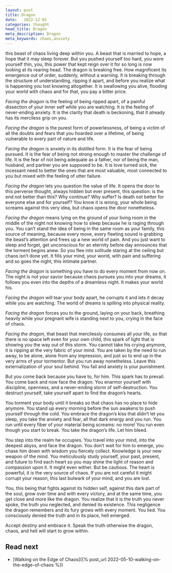 ```yaml
---
layout: post
title: Dragon
date:   2022-12-01
categories: thought
head_title: Dragon
meta_description: Dragon
meta_keywords: chaos,anxiety
---
```


this beast of chaos living deep within you. A beast that is married to hope, a hope that it may sleep forever. But you pushed yourself too hard, you wore yourself thin, you, this power that kept reign over it for so long is now looking at its rearing head. The dragon is breaking free. How magnificent its emergence out of order, suddenly, without a warning. It is breaking through the structure of understanding, ripping it apart, and before you realize what is happening you lost knowing altogether. It is swallowing you alive, flooding your world with chaos and for that, you pay a bitter price.

*Facing the dragon* is the feeling of being ripped apart, of a painful dissection of your inner self while you are watching. It is the feeling of never-ending anxiety. It is the clarity that death is beckoning, that it already has its merciless grip on you.

*Facing the dragon* is the purest form of powerlessness, of being a victim of all the doubts and fears that you hoarded over a lifetime, of being vulnerable to every part of nature and life.

*Facing the dragon* is anxiety in its distilled form. It is the fear of being pursued. It is the fear of being not strong enough to master the challenge of life. It is the fear of not being adequate as a father, nor of being the man, husband, and partner you are supposed to be. It is love turned sick, the incessant need to better the ones that are most valuable, most connected to you but mixed with the feeling of utter failure.

*Facing the dragon* lets you question the value of life. It opens the door to this perverse thought, always hidden but ever present, this question: is the end not better than this? Why continue? Why suffer? Is death not better for everyone else and for yourself? You know it is wrong, your whole being screams against this very idea, but chaos opens the door nonetheless.

*Facing the dragon* means lying on the ground of your living room in the middle of the night not knowing how to sleep because he is raging through you. You can’t stand the idea of being in the same room as your family, this source of meaning, because every move, every fleeting sound is grabbing the beast’s attention and frees up a new world of pain. And you just want to sleep and forget, get unconscious for an eternity before day announces that the torment begins anew. So you flee into solitude staring at the ceiling but chaos isn’t done yet. It fills your mind, your world, with pain and suffering and so goes the night, this intimate partner.

*Facing the dragon* is something you have to do every moment from now on. The night is not your savior because chaos pursues you into your dreams, it follows you even into the depths of a dreamless night. It makes your world his.

*Facing the dragon* will tear your body apart, he corrupts it and lets it decay while you are watching. The world of dreams is spilling into physical reality.

*Facing the dragon* forces you to the ground, laying on your back, breathing heavily while your pregnant wife is standing next to you, crying in the face of chaos.

*Facing the dragon*, that beast that mercilessly consumes all your life, so that there is no space left even for your own child, this spark of light that is showing you the way out of this storm. You cannot take his crying anymore, it is ripping at the very fabric of your mind. You are taken by the need to run away, to be alone, alone from any impression, and just so to end up in the very arms of your tormentor. But you run away nonetheless. Leave this externalization of your soul behind. You fail and anxiety is your punishment.

But you come back because you have to, for him. This spark has to prevail. You come back and now face the dragon. You enarmor yourself with discipline, openness, and a never-ending storm of self-destruction. You destruct yourself, take yourself apart to find the dragon’s hearts.

You torment your body until it breaks so that chaos has no place to hide anymore. You stand up every morning before the sun awakens to push yourself through the cold. You embrace the dragon’s kiss that didn’t let you sleep, you take the anxiety and fear, all that dark energy and you run. You run until every fiber of your material being screams: no more! You run even though you start to break. You take the dragon’s life. Let him bleed.

You step into the realm he occupies. You travel into your mind, into the deepest abyss, and face the dragon. You don’t wait for him to emerge, you chase him down with wisdom you fiercely collect. Knowledge is your new weapon of the mind. You meticulously study yourself, your past, present, and future to find each heart so you may shine the light of reason and compassion upon it. It might even wither. But be cautious. The heart is powerful, it is the very source of chaos. If you are not careful it might corrupt your reason, this last bulwark of your mind, and you are lost.

You, this being that fights against its hidden self, against this dark part of the soul, grow over time and with every victory, and at the same time, you get close and more like the dragon. You realize that it is the truth you never spoke, the truth you neglected, and denied its existence. This negligence the dragon remembers and its fury grows with every moment. You lied. You consciously denied the truth and in its place, hell emerged.

Accept destiny and embrace it. Speak the truth otherwise the dragon, chaos, and hell will start to grow within.

## Read next
* [Walking on the Edge of Chaos]({% post_url 2022-05-10-walking-on-the-edge-of-chaos %})